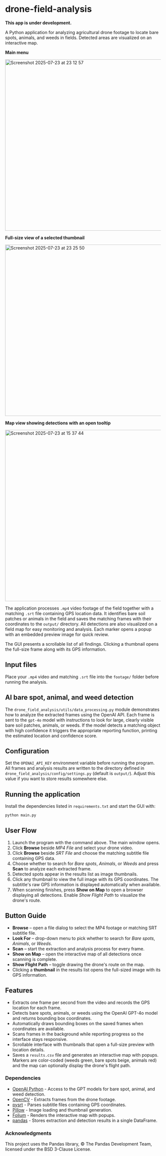 # drone-field-analysis
**This app is under development.**

A Python application for analyzing agricultural drone footage to locate bare spots, animals, and weeds in fields. Detected areas are visualized on an interactive map.

**Main menu**

<img width="555" height="555" alt="Screenshot 2025-07-23 at 23 12 57" src="https://github.com/user-attachments/assets/2b1ea278-5c71-4e49-878f-574e7439a24f" />

**Full-size view of a selected  thumbnail**

<img width="555" height="555" alt="Screenshot 2025-07-23 at 23 25 50" src="https://github.com/user-attachments/assets/57f05a28-fcb8-48d8-9484-184016b08476" />

<br>

**Map view showing detections with an open tooltip**

<img width="555" height="555" alt="Screenshot 2025-07-23 at 15 37 44" src="https://github.com/user-attachments/assets/93e63f0d-eee5-42dc-923a-f57e880533be" />


The application processes `.mp4` video footage of the field together with a matching `.srt` file containing GPS location data.
It identifies bare soil patches or animals in the field and saves the matching frames with their coordinates to the `output/` directory.
All detections are also visualized on a field map for easy monitoring and analysis. Each marker opens a popup with an embedded preview image for quick review.

The GUI presents a scrollable list of all findings. Clicking a thumbnail opens the full-size frame along with its GPS information.

## Input files
Place your `.mp4` video and matching `.srt` file into the `footage/` folder before running the analysis.

## AI bare spot, animal, and weed detection

The `drone_field_analysis/utils/data_processing.py` module demonstrates how to analyze the extracted frames using
the OpenAI API. Each frame is sent to the `gpt-4o` model with instructions to look
for large, clearly visible bare soil patches, animals, or weeds. If the model detects a
matching object with high confidence it triggers the appropriate reporting function,
printing the estimated location and confidence score.

## Configuration

Set the `OPENAI_API_KEY` environment variable before running the program.
All frames and analysis results are written to the directory defined in
`drone_field_analysis/config/settings.py` (default is `output/`). Adjust this
value if you want to store results somewhere else.

## Running the application

Install the dependencies listed in `requirements.txt` and start the GUI with:

```bash
python main.py
```

## User Flow

1. Launch the program with the command above. The main window opens.
2. Click **Browse** beside *MP4 File* and select your drone video.
3. Click **Browse** beside *SRT File* and choose the matching subtitle file containing GPS data.
4. Choose whether to search for *Bare spots*, *Animals*, or *Weeds* and press **Scan** to analyze each extracted frame.
5. Detected spots appear in the results list as image thumbnails.
6. Click any thumbnail to view the full image with its GPS coordinates. The subtitle's raw GPS
   information is displayed automatically when available.
7. When scanning finishes, press **Show on Map** to open a browser displaying all detections. Enable *Show Flight Path* to visualize the drone's route.

## Button Guide

- **Browse** – open a file dialog to select the MP4 footage or matching SRT subtitle file.
- **Look For** – drop-down menu to pick whether to search for *Bare spots*, *Animals*, or *Weeds*.
- **Scan** – start the extraction and analysis process for every frame.
- **Show on Map** – open the interactive map of all detections once scanning is complete.
- **Show Flight Path** – toggle drawing the drone's route on the map.
- Clicking a **thumbnail** in the results list opens the full-sized image with its GPS information.

## Features

- Extracts one frame per second from the video and records the GPS location for each frame.
- Detects bare spots, animals, or weeds using the OpenAI GPT-4o model and returns bounding box coordinates.
- Automatically draws bounding boxes on the saved frames when coordinates are available.
- Scans frames in the background while reporting progress so the interface stays responsive.
- Scrollable interface with thumbnails that open a full-size preview with location details.
- Saves a `results.csv` file and generates an interactive map with popups. Markers are color-coded (weeds green, bare spots beige, animals red) and the map can optionally display the drone's flight path.
  
### Dependencies

- [OpenAI Python](https://github.com/openai/openai-python) - Access to the GPT models for bare spot, animal, and weed detection.
- [OpenCV](https://opencv.org/) - Extracts frames from the drone footage.
- [pysrt](https://github.com/byroot/pysrt) - Parses subtitle files containing GPS coordinates.
- [Pillow](https://python-pillow.org/) - Image loading and thumbnail generation.
- [Folium](https://github.com/python-visualization/folium) - Renders the interactive map with popups.
- [pandas](https://pandas.pydata.org/) - Stores extraction and detection results in a single DataFrame.


### Acknowledgments
This project uses the Pandas library, © The Pandas Development Team, licensed under the BSD 3-Clause License.
